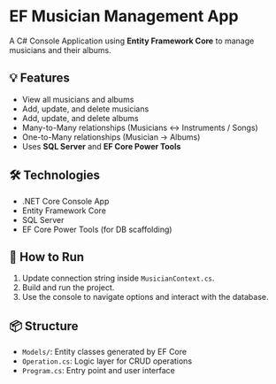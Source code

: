 # EF Musician Management App

A C# Console Application using **Entity Framework Core** to manage musicians and their albums.

## 💡 Features

- View all musicians and albums
- Add, update, and delete musicians
- Add, update, and delete albums
- Many-to-Many relationships (Musicians <-> Instruments / Songs)
- One-to-Many relationships (Musician -> Albums)
- Uses **SQL Server** and **EF Core Power Tools**

## 🛠️ Technologies

- .NET Core Console App
- Entity Framework Core
- SQL Server
- EF Core Power Tools (for DB scaffolding)

## 🚀 How to Run

1. Update connection string inside `MusicianContext.cs`.
2. Build and run the project.
3. Use the console to navigate options and interact with the database.

## 📦 Structure

- `Models/`: Entity classes generated by EF Core
- `Operation.cs`: Logic layer for CRUD operations
- `Program.cs`: Entry point and user interface
